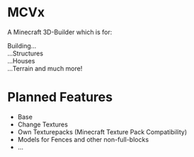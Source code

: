 # MCVx

A Minecraft 3D-Builder which is for:

Building... <br> &#9;...Structures <br> ...Houses <br> ...Terrain and much more!

# Planned Features

- Base
- Change Textures
- Own Texturepacks (Minecraft Texture Pack Compatibility)
- Models for Fences and other non-full-blocks
- ...

